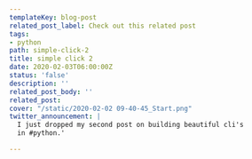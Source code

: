 ```yaml
---
templateKey: blog-post
related_post_label: Check out this related post
tags:
- python
path: simple-click-2
title: simple click 2
date: 2020-02-03T06:00:00Z
status: 'false'
description: ''
related_post_body: ''
related_post:
cover: "/static/2020-02-02 09-40-45_Start.png"
twitter_announcement: |
  I just dropped my second post on building beautiful cli's
  in #python.'

---
```

